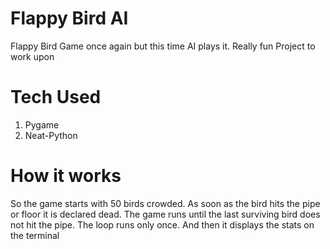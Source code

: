 # Flappy Bird AI
 Flappy Bird Game once again but this time AI plays it.
 Really fun Project to work upon

# Tech Used
1. Pygame 
2. Neat-Python

# How it works
So the game starts with 50 birds crowded. As soon as the bird hits the pipe or floor it is declared dead. The game runs until the last surviving bird does not hit the pipe.
The loop runs only once. And then it displays the stats on the terminal
